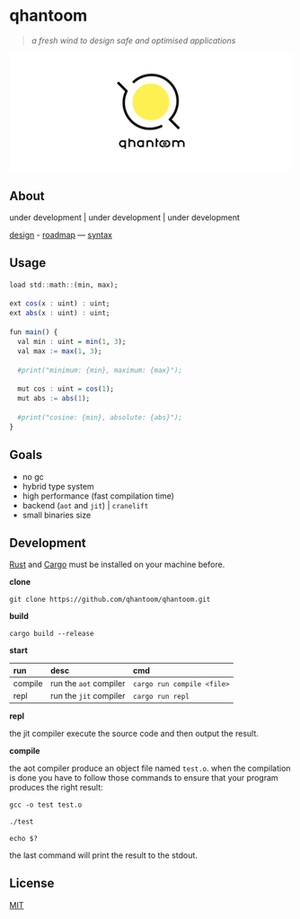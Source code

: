 # qhantoom

> *a fresh wind to design safe and optimised applications*

<p align="center">
  <img src="./src/doc/qhantoom-banner.png">
</p>

## About

under development | under development | under development

[design](./src/doc/design.md) - [roadmap](./src/doc/roadmap.md) — [syntax](./src/doc/syntax.md)

## Usage

```q
load std::math::(min, max);

ext cos(x : uint) : uint;
ext abs(x : uint) : uint;

fun main() {
  val min : uint = min(1, 3);
  val max := max(1, 3);

  #print("minimum: {min}, maximum: {max}");

  mut cos : uint = cos(1);
  mut abs := abs(1);

  #print("cosine: {min}, absolute: {abs}");
}
```

## Goals

* no gc
* hybrid type system
* high performance (fast compilation time)
* backend (`aot` and `jit`) | `cranelift`
* small binaries size

## Development

[Rust](https://www.rust-lang.org/tools/install) and [Cargo](https://doc.rust-lang.org/cargo/getting-started/installation.html) must be installed on your machine before.

**clone**

```
git clone https://github.com/qhantoom/qhantoom.git
```

**build**

```
cargo build --release
```

**start**

| run	    | desc                    | cmd                         |
|:--------|:------------------------|:----------------------------|
| compile	| run the `aot` compiler  | `cargo run compile <file>`  |
| repl	  | run the `jit` compiler  | `cargo run repl`            |

**repl**

the jit compiler execute the source code and then output the result.

**compile**

the aot compiler produce an object file named `test.o`. when the compilation is done you have to follow those commands to ensure that your program produces the right result:

```
gcc -o test test.o
```

```
./test
```

```
echo $?
```

the last command will print the result to the stdout.

## License

[MIT](./LICENSE)
